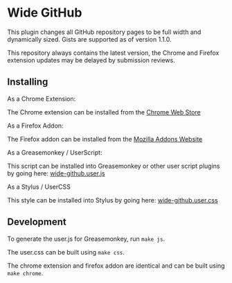 Wide GitHub
===========

This plugin changes all GitHub repository pages to be full width and dynamically sized. Gists are supported as of version 1.1.0.

This repository always contains the latest version, the Chrome and Firefox extension updates may be delayed by submission reviews.

Installing
----------

As a Chrome Extension:

The Chrome extension can be installed from the [Chrome Web Store](https://chrome.google.com/webstore/detail/wide-github/kaalofacklcidaampbokdplbklpeldpj)

As a Firefox Addon:

The Firefox addon can be installed from the [Mozilla Addons Website](https://addons.mozilla.org/firefox/addon/wide-github-chrome/)

As a Greasemonkey / UserScript:

This script can be installed into Greasemonkey or other user script plugins by going here: [wide-github.user.js](https://raw.githubusercontent.com/xthexder/wide-github/master/build/wide-github.user.js)

As a Stylus / UserCSS

This style can be installed into Stylus by going here: [wide-github.user.css](https://raw.githubusercontent.com/xthexder/wide-github/master/build/wide-github.user.css)

Development
-----------

To generate the user.js for Greasemonkey, run `make js`.

The user.css can be built using `make css`.

The chrome extension and firefox addon are identical and can be built using `make chrome`.

